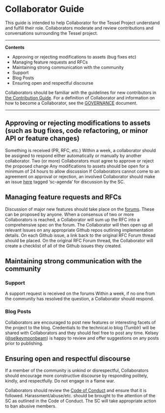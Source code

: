 # Collaborator Guide

This guide is intended to help Collaborator for the Tessel Project understand and fulfill their role. Collaborators moderate and review contributions and conversations surrounding the Tessel project.

---

**Contents**

* Approving or rejecting modifications to assets (bug fixes etc)
* Managing feature requests and RFCs
* Maintaining strong communication with the community
 * Support
 * Blog Posts
* Ensuring open and respectful discourse

Collaborators should be familiar with the guidelines for new contributors in [the Contribution Guide](CONTRIBUTING.md). For a definition of Collaborator and information on how to become a Collaborator, see the [GOVERNANCE](GOVERNANCE.md) document.

---

## Approving or rejecting modifications to assets (such as bug fixes, code refactoring, or minor API or feature changes)

Something is received (PR, RFC, etc.)
Within a week, a collaborator should be assigned to respond either automatically or manually by another collaborator.
Two (or more) Collaborators must agree to approve or reject the proposed change
Any modifications to assets should be open for a minimum of 24 hours to allow discussion
If Collaborators cannot come to an agreement on approval or rejection, an involved Collaborator should make an issue [here](https://github.com/technicalmachine/tessel-project/issues) tagged ‘sc-agenda’ for discussion by the SC.

## Managing feature requests and RFCs

Discussion of major new features should take place on the [forums](https://forums.tessel.io/c/contributing/rfc). These can be proposed by anyone.
When a consensus of two or more Collaborators is reached, a Collaborator will sum up the RFC into a comprehensive spec on the forum. 
The Collaborator will then open up all relevant Issues on any appropriate Github repos outlining implementation details. On each Github issue, a link back to the original RFC Forum thread should be placed. 
On the original RFC Forum thread, the Collaborator will create a checklist of all of the Github issues they created.

## Maintaining strong communication with the community

### Support

A support request is received on the forums
Within a week, if no one from the community has resolved the question, a Collaborator should respond.

### Blog Posts

Collaborators are encouraged to post new features or interesting facets of the project to the blog. Credentials to the technical.io blog (Tumblr) will be shared with Collaborators and they should feel free to post any time. Kelsey ([@selkeymoonbeam](//twitter.com/selkeymoonbeam)) is happy to review and offer suggestions on any posts prior to publishing.

## Ensuring open and respectful discourse

If a member of the community is unkind or disrespectful, Collaborators should encourage more constructive discourse by responding politely, kindly, and respectfully. Do not engage in a flame war.

Collaborators should review the [Code of Conduct](LINK) and ensure that it is followed. Harassment/abuse/etc. should be brought to the attention of the SC as outlined in the Code of Conduct. The SC will take appropriate action to ban abusive members.
